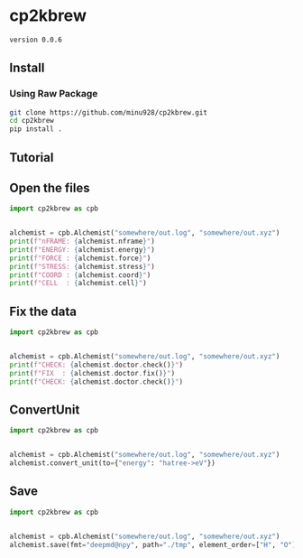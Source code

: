 # cp2kbrew

```BASH
version 0.0.6
```

## Install

### Using Raw Package
```bash
git clone https://github.com/minu928/cp2kbrew.git
cd cp2kbrew
pip install .
```

## Tutorial

## Open the files
```python
import cp2kbrew as cpb


alchemist = cpb.Alchemist("somewhere/out.log", "somewhere/out.xyz")
print(f"nFRAME: {alchemist.nframe}")
print(f"ENERGY: {alchemist.energy}")
print(f"FORCE : {alchemist.force}")
print(f"STRESS: {alchemist.stress}")
print(f"COORD : {alchemist.coord}")
print(f"CELL  : {alchemist.cell}")
```

## Fix the data
```python
import cp2kbrew as cpb


alchemist = cpb.Alchemist("somewhere/out.log", "somewhere/out.xyz")
print(f"CHECK: {alchemist.doctor.check()}")
print(f"FIX  : {alchemist.doctor.fix()}")
print(f"CHECK: {alchemist.doctor.check()}")
```

## ConvertUnit
```python
import cp2kbrew as cpb


alchemist = cpb.Alchemist("somewhere/out.log", "somewhere/out.xyz")
alchemist.convert_unit(to={"energy": "hatree->eV"})
```

## Save
```python
import cp2kbrew as cpb


alchemist = cpb.Alchemist("somewhere/out.log", "somewhere/out.xyz")
alchemist.save(fmt="deepmd@npy", path="./tmp", element_order=["H", "O"])
```